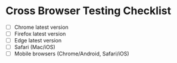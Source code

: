 # Cross Browser Testing Checklist

- [ ] Chrome latest version
- [ ] Firefox latest version
- [ ] Edge latest version
- [ ] Safari (Mac/iOS)
- [ ] Mobile browsers (Chrome/Android, Safari/iOS)
